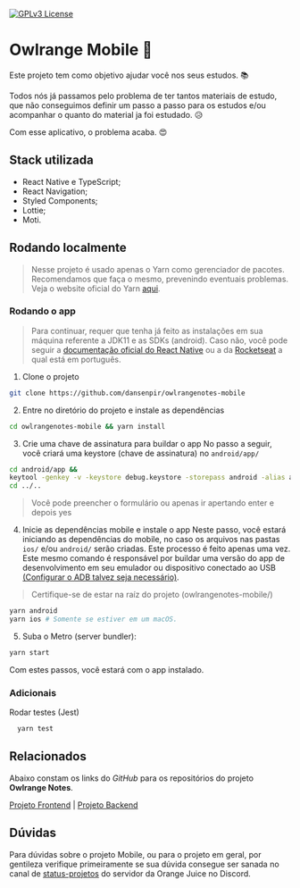 [![GPLv3 License](https://img.shields.io/badge/License-GPL%20v3-yellow.svg)](https://opensource.org/licenses/) 

# Owlrange Mobile 📱

Este projeto tem como objetivo ajudar você nos seus estudos. 📚

Todos nós já passamos pelo problema de ter tantos materiais de estudo, que não conseguimos definir um passo a passo para os estudos e/ou acompanhar o quanto do material ja foi estudado. 😥

Com esse aplicativo, o problema acaba. 😍

## Stack utilizada

- React Native e TypeScript;
- React Navigation;
- Styled Components;
- Lottie;
- Moti.

## Rodando localmente

> Nesse projeto é usado apenas o Yarn como gerenciador de pacotes. Recomendamos que faça o mesmo, prevenindo eventuais problemas. Veja o website oficial do Yarn [aqui](https://yarnpkg.com/).


### Rodando o app
>Para continuar, requer que tenha já feito as instalações em sua máquina referente a JDK11 e as SDKs (android). Caso não, você pode seguir a [documentação oficial do React Native](https://reactnative.dev/docs/environment-setup) ou a da [Rocketseat](https://react-native.rocketseat.dev/) a qual está em português.

1. Clone o projeto
```bash
git clone https://github.com/dansenpir/owlrangenotes-mobile
```

2. Entre no diretório do projeto e instale as dependências
```bash
cd owlrangenotes-mobile && yarn install
```

3. Crie uma chave de assinatura para buildar o app
No passo a seguir, você criará uma keystore (chave de assinatura) no ```android/app/```
```bash
cd android/app &&
keytool -genkey -v -keystore debug.keystore -storepass android -alias androiddebugkey -keypass android -keyalg RSA -keysize 2048 -validity 10000 &&
cd ../..
```
> Você pode preencher o formulário ou apenas ir apertando enter e depois yes


4. Inicie as dependências mobile e instale o app
Neste passo, você estará iniciando as dependências do mobile, no caso os arquivos nas pastas  ```ios/``` e/ou ```android/``` serão criadas. Este processo é feito apenas uma vez.
Este mesmo comando é responsável por buildar uma versão do app de desenvolvimento em seu emulador ou dispositivo conectado ao USB [(Configurar o ADB talvez seja necessário)](https://reactnative.dev/docs/running-on-device).

> Certifique-se de estar na raíz do projeto (owlrangenotes-mobile/)
```bash
yarn android
yarn ios # Somente se estiver em um macOS.
```

5. Suba o Metro (server bundler):
```bash
yarn start
```

Com estes passos, você estará com o app instalado.

### Adicionais
Rodar testes (Jest)
```bash
  yarn test
```

## Relacionados

Abaixo constam os links do _GitHub_ para os repositórios do projeto **Owlrange Notes**.

[Projeto Frontend](https://github.com/dansenpir/owlrangenotes-frontend) | [Projeto Backend](https://github.com/dansenpir/owlrangenotes-backend)

## Dúvidas
Para dúvidas sobre o projeto Mobile, ou para o projeto em geral, por gentileza verifique primeiramente se sua dúvida consegue ser sanada no canal de [status-projetos](https://discord.com/channels/847518545156112424/1031925706524999780) do servidor da Orange Juice no Discord.